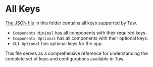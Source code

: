 # All Keys

[The JSON file](./gui_definition.json) in this folder contains all keys supported by Tuw.  

-   `Components Minimal` has all components with their required keys.
-   `Components Optional` has all components with their optional keys.
-   `GUI Optional` has optional keys for the app.

This file serves as a comprehensive reference for understanding the complete set of keys and configurations available in Tuw.
